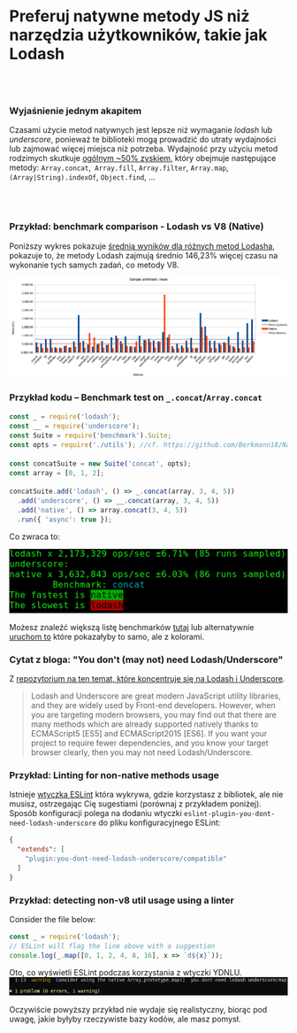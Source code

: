# Preferuj natywne metody JS niż narzędzia użytkowników, takie jak Lodash


<br/><br/>

### Wyjaśnienie jednym akapitem
Czasami użycie metod natywnych jest lepsze niż wymaganie _lodash_ lub _underscore_, ponieważ te biblioteki mogą prowadzić do utraty wydajności lub zajmować więcej miejsca niż potrzeba.
Wydajność przy użyciu metod rodzimych skutkuje [ogólnym ~50% zyskiem](https://github.com/Berkmann18/NativeVsUtils/blob/master/analysis.xlsx), który obejmuje następujące metody: `Array.concat`,` Array.fill`, `Array.filter`, `Array.map`, `(Array|String).indexOf`, `Object.find`, ...


<!-- comp here: https://gist.github.com/Berkmann18/3a99f308d58535ab0719ac8fc3c3b8bb-->

<br/><br/>

### Przykład: benchmark comparison - Lodash vs V8 (Native)
Poniższy wykres pokazuje [średnią wyników dla różnych metod Lodasha](https://github.com/Berkmann18/NativeVsUtils/blob/master/nativeVsLodash.ods), pokazuje to, że metody Lodash zajmują średnio 146,23% więcej czasu na wykonanie tych samych zadań, co metody V8.

![meanDiag](../../assets/images/sampleMeanDiag.png)

### Przykład kodu – Benchmark test on `_.concat`/`Array.concat`
```javascript
const _ = require('lodash');
const __ = require('underscore');
const Suite = require('benchmark').Suite;
const opts = require('./utils'); //cf. https://github.com/Berkmann18/NativeVsUtils/blob/master/utils.js

const concatSuite = new Suite('concat', opts);
const array = [0, 1, 2];

concatSuite.add('lodash', () => _.concat(array, 3, 4, 5))
  .add('underscore', () => __.concat(array, 3, 4, 5))
  .add('native', () => array.concat(3, 4, 5))
  .run({ 'async': true });
```

Co zwraca to:

![output](../../assets/images/concat-benchmark.png)

Możesz znaleźć większą listę benchmarków [tutaj](https://github.com/Berkmann18/NativeVsUtils/blob/master/index.txt) lub alternatywnie [uruchom to](https://github.com/Berkmann18/NativeVsUtils/blob/master/index.js) które pokazałyby to samo, ale z kolorami.

### Cytat z bloga: "You don't (may not) need Lodash/Underscore"

Z [repozytorium na ten temat, które koncentruje się na Lodash i Underscore](https://github.com/you-dont-need/You-Dont-Need-Lodash-Underscore).

 > Lodash and Underscore are great modern JavaScript utility libraries, and they are widely used by Front-end developers. However, when you are targeting modern browsers, you may find out that there are many methods which are already supported natively thanks to ECMAScript5 [ES5] and ECMAScript2015 [ES6]. If you want your project to require fewer dependencies, and you know your target browser clearly, then you may not need Lodash/Underscore.

### Przykład: Linting for non-native methods usage
Istnieje [wtyczka ESLint](https://www.npmjs.com/package/eslint-plugin-you-dont-need-lodash-underscore) która wykrywa, gdzie korzystasz z bibliotek, ale nie musisz, ostrzegając Cię sugestiami (porównaj z przykładem poniżej).<br/>
Sposób konfiguracji polega na dodaniu wtyczki `eslint-plugin-you-dont-need-lodash-underscore` do pliku konfiguracyjnego ESLint:
```json
{
  "extends": [
    "plugin:you-dont-need-lodash-underscore/compatible"
  ]
}
```

### Przykład: detecting non-v8 util usage using a linter
Consider the file below:
```js
const _ = require('lodash');
// ESLint will flag the line above with a suggestion
console.log(_.map([0, 1, 2, 4, 8, 16], x => `d${x}`));
```
Oto, co wyświetli ESLint podczas korzystania z wtyczki YDNLU.
![output](../../assets/images/ydnlu.png)

Oczywiście powyższy przykład nie wydaje się realistyczny, biorąc pod uwagę, jakie byłyby rzeczywiste bazy kodów, ale masz pomysł.
